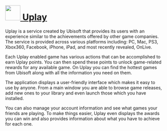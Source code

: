 # [<img src="https://cdn.rawgit.com/AdmiringWorm/chocolatey-packages/687cc6c3ba57cd8c3b37a7265ee177b9b8db6fe4/icons/uplay.png" height="48" width="48" /> Uplay](https://chocolatey.org/packages/uplay)

Uplay is a service created by Ubisoft that provides its users with an experience similar to the achievements offered by other game companies. The service is provided across various platforms including: PC, Mac, PS3, Xbox360, Facebook, iPhone, iPad, and most recently revealed, OnLive.

Each Uplay enabled game has various actions that can be accomplished to earn Uplay points. You can then spend these points to unlock game-related rewards for any available game. On Uplay you can find the hottest games from Ubisoft along with all the information you need on them.

The application displays a user-friendly interface which makes it easy to use by anyone. From a main window you are able to browse game releases, add new ones to your library and even launch those which you have installed.

You can also manage your account information and see what games your friends are playing. To make things easier, Uplay even displays the awards you can win and also provides information about what you have to achieve for each one.
